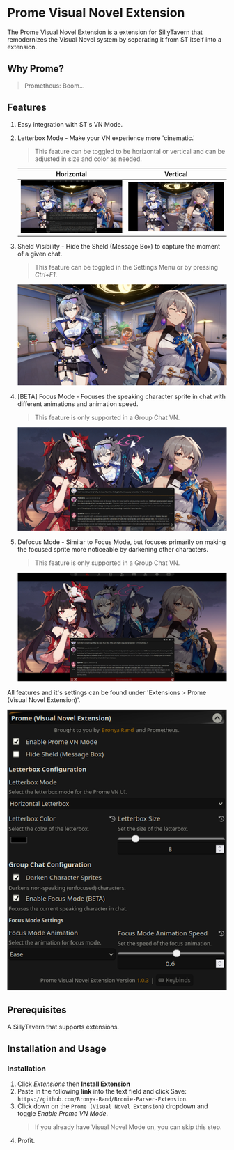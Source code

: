 # Prome Visual Novel Extension

The Prome Visual Novel Extension is a extension for SillyTavern that remodernizes the Visual Novel system by separating it from ST itself into a extension.

## Why Prome?
> Prometheus: Boom...

## Features

1. Easy integration with ST's VN Mode.
2. Letterbox Mode - Make your VN experience more 'cinematic.'
   > This feature can be toggled to be horizontal or vertical and can be adjusted in size and color as needed.

   | Horizontal | Vertical |
   | :--------: | :------: |
   | ![horizontal.png](./.github/horizontal.png) | ![vertical.png](./.github/vertical.png) | 

3. Sheld Visibility - Hide the Sheld (Message Box) to capture the moment of a given chat.
   > This feature can be toggled in the Settings Menu or by pressing *Ctrl+F1*.
   <center>
    <img src="./.github/sheld_hide.png"/>
   </center>
4. [BETA] Focus Mode - Focuses the speaking character sprite in chat with different animations and animation speed.
   > This feature is only supported in a Group Chat VN.
   <center>
    <img src="./.github/focus-mode.png"/>
   </center>
5. Defocus Mode - Similar to Focus Mode, but focuses primarily on making the focused sprite more noticeable by darkening other characters.
   > This feature is only supported in a Group Chat VN.
   <center>
    <img src="./.github/defocus.png"/>
   </center>

All features and it's settings can be found under 'Extensions > Prome (Visual Novel Extension)'.
   <center>
    <img src="./.github/settings.png"/>
   </center>

## Prerequisites

A SillyTavern that supports extensions.

## Installation and Usage

### Installation

1. Click _Extensions_ then **Install Extension**
2. Paste in the following **link** into the text field and click Save: `https://github.com/Bronya-Rand/Bronie-Parser-Extension`.
3. Click down on the `Prome (Visual Novel Extension)` dropdown and toggle *Enable Prome VN Mode*.
   > If you already have Visual Novel Mode on, you can skip this step.
4. Profit.

